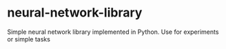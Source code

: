 # neural-network-library
Simple neural network library implemented in Python. Use for experiments or simple tasks
